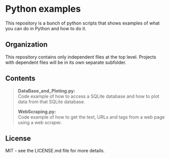 # Python examples
  This repository is a bunch of python scripts that shows examples of what you can do in Python and how to do it.

## Organization
  This repository contains only independent files at the top level. 
  Projects with dependent files will be in its own separate subfolder.
  
## Contents
> **DataBase_and_Ploting.py:**<br>
> Code example of how to access a SQLite database and how to plot data from that SQLite database.
>
> **WebScraping.py:**<br>
> Code example of how to get the text, URLs and tags from a web page using a web scraper.

## License
  MIT - see the LICENSE.md file for more details.
